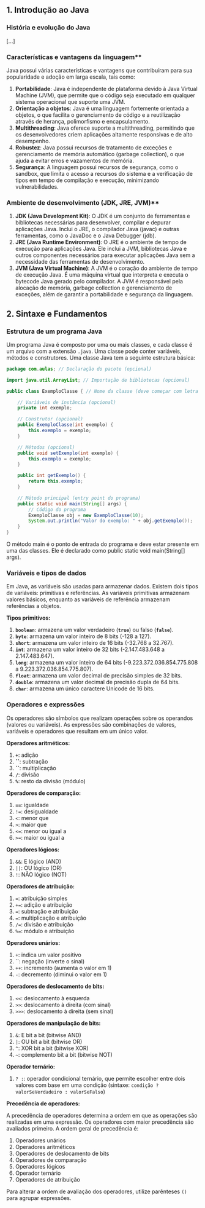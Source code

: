 ## 1. Introdução ao Java

### História e evolução do Java

[...]

### Características e vantagens da linguagem**

Java possui várias características e vantagens que contribuíram para sua popularidade e adoção em larga escala, tais como:

1. **Portabilidade**: Java é independente de plataforma devido à Java Virtual Machine (JVM), que permite que o código seja executado em qualquer sistema operacional que suporte uma JVM.
2. **Orientação a objetos**: Java é uma linguagem fortemente orientada a objetos, o que facilita o gerenciamento de código e a reutilização através de herança, polimorfismo e encapsulamento.
3. **Multithreading**: Java oferece suporte a multithreading, permitindo que os desenvolvedores criem aplicações altamente responsivas e de alto desempenho.
4. **Robustez**: Java possui recursos de tratamento de exceções e gerenciamento de memória automático (garbage collection), o que ajuda a evitar erros e vazamentos de memória.
5. **Segurança**: A linguagem possui recursos de segurança, como o sandbox, que limita o acesso a recursos do sistema e a verificação de tipos em tempo de compilação e execução, minimizando vulnerabilidades.

### Ambiente de desenvolvimento (JDK, JRE, JVM)**

1. **JDK (Java Development Kit)**: O JDK é um conjunto de ferramentas e bibliotecas necessárias para desenvolver, compilar e depurar aplicações Java. Inclui o JRE, o compilador Java (javac) e outras ferramentas, como o JavaDoc e o Java Debugger (jdb).
2. **JRE (Java Runtime Environment)**: O JRE é o ambiente de tempo de execução para aplicações Java. Ele inclui a JVM, bibliotecas Java e outros componentes necessários para executar aplicações Java sem a necessidade das ferramentas de desenvolvimento.
3. **JVM (Java Virtual Machine)**: A JVM é o coração do ambiente de tempo de execução Java. É uma máquina virtual que interpreta e executa o bytecode Java gerado pelo compilador. A JVM é responsável pela alocação de memória, garbage collection e gerenciamento de exceções, além de garantir a portabilidade e segurança da linguagem.


## 2. Sintaxe e Fundamentos

### Estrutura de um programa Java

Um programa Java é composto por uma ou mais classes, e cada classe é um arquivo com a extensão `.java`. Uma classe pode conter variáveis, métodos e construtores. Uma classe Java tem a seguinte estrutura básica:

```java
package com.aulas; // Declaração do pacote (opcional)

import java.util.ArrayList; // Importação de bibliotecas (opcional)

public class ExemploClasse { // Nome da classe (deve começar com letra maiúscula)

    // Variáveis de instância (opcional)
    private int exemplo;

    // Construtor (opcional)
    public ExemploClasse(int exemplo) {
        this.exemplo = exemplo;
    }

    // Métodos (opcional)
    public void setExemplo(int exemplo) {
        this.exemplo = exemplo;
    }

    public int getExemplo() {
        return this.exemplo;
    }

    // Método principal (entry point do programa)
    public static void main(String[] args) {
        // Código do programa
        ExemploClasse obj = new ExemploClasse(10);
        System.out.println("Valor do exemplo: " + obj.getExemplo());
    }
}

```

O método main é o ponto de entrada do programa e deve estar presente em uma das classes. Ele é declarado como public static void main(String[] args).

### **Variáveis e tipos de dados**

Em Java, as variáveis são usadas para armazenar dados. Existem dois tipos de variáveis: primitivas e referências. As variáveis primitivas armazenam valores básicos, enquanto as variáveis de referência armazenam referências a objetos.

**Tipos primitivos:**

1. **`boolean`**: armazena um valor verdadeiro (**`true`**) ou falso (**`false`**).
2. **`byte`**: armazena um valor inteiro de 8 bits (-128 a 127).
3. **`short`**: armazena um valor inteiro de 16 bits (-32.768 a 32.767).
4. **`int`**: armazena um valor inteiro de 32 bits (-2.147.483.648 a 2.147.483.647).
5. **`long`**: armazena um valor inteiro de 64 bits (-9.223.372.036.854.775.808 a 9.223.372.036.854.775.807).
6. **`float`**: armazena um valor decimal de precisão simples de 32 bits.
7. **`double`**: armazena um valor decimal de precisão dupla de 64 bits.
8. **`char`**: armazena um único caractere Unicode de 16 bits.

### **Operadores e expressões**

Os operadores são símbolos que realizam operações sobre os operandos (valores ou variáveis). As expressões são combinações de valores, variáveis e operadores que resultam em um único valor.

**Operadores aritméticos:**

1. **`+`**: adição
2. **``**: subtração
3. **``**: multiplicação
4. **`/`**: divisão
5. **`%`**: resto da divisão (módulo)

**Operadores de comparação:**

1. **`==`**: igualdade
2. `!=`: desigualdade
3. `<`: menor que
4. `>`: maior que
5. `<=`: menor ou igual a
6. `>=`: maior ou igual a

**Operadores lógicos:**

1. `&&`: E lógico (AND)
2. `||`: OU lógico (OR)
3. `!`: NÃO lógico (NOT)

**Operadores de atribuição:**

1. `=`: atribuição simples
2. `+=`: adição e atribuição
3. `=`: subtração e atribuição
4. `=`: multiplicação e atribuição
5. `/=`: divisão e atribuição
6. `%=`: módulo e atribuição

**Operadores unários:**

1. `+`: indica um valor positivo
2. ``: negação (inverte o sinal)
3. `++`: incremento (aumenta o valor em 1)
4. `-`: decremento (diminui o valor em 1)

**Operadores de deslocamento de bits:**

1. `<<`: deslocamento à esquerda
2. `>>`: deslocamento à direita (com sinal)
3. `>>>`: deslocamento à direita (sem sinal)

**Operadores de manipulação de bits:**

1. `&`: E bit a bit (bitwise AND)
2. `|`: OU bit a bit (bitwise OR)
3. `^`: XOR bit a bit (bitwise XOR)
4. `~`: complemento bit a bit (bitwise NOT)

**Operador ternário:**

1. `? :`: operador condicional ternário, que permite escolher entre dois valores com base em uma condição (sintaxe: `condição ? valorSeVerdadeiro : valorSeFalso`)

**Precedência de operadores:**

A precedência de operadores determina a ordem em que as operações são realizadas em uma expressão. Os operadores com maior precedência são avaliados primeiro. A ordem geral de precedência é:

1. Operadores unários
2. Operadores aritméticos
3. Operadores de deslocamento de bits
4. Operadores de comparação
5. Operadores lógicos
6. Operador ternário
7. Operadores de atribuição

Para alterar a ordem de avaliação dos operadores, utilize parênteses `()` para agrupar expressões.
